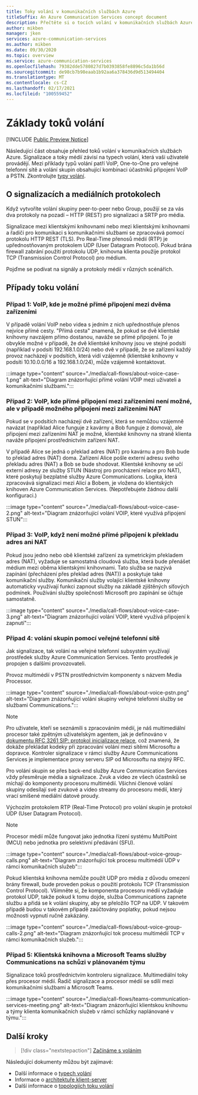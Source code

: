 ```yaml
---
title: Toky volání v komunikačních službách Azure
titleSuffix: An Azure Communication Services concept document
description: Přečtěte si o tocích volání v komunikačních službách Azure.
author: mikben
manager: jken
services: azure-communication-services
ms.author: mikben
ms.date: 09/30/2020
ms.topic: overview
ms.service: azure-communication-services
ms.openlocfilehash: 79382dde5780827d7b0393858fe8896c5da1b56d
ms.sourcegitcommit: de98cb7b98eaab1b92aa6a378436d9d513494404
ms.translationtype: MT
ms.contentlocale: cs-CZ
ms.lasthandoff: 02/17/2021
ms.locfileid: "100559452"
---
```

# <a name="call-flow-basics"></a>Základy toků volání

[!INCLUDE [Public Preview Notice](../includes/public-preview-include.md)]

Následující část obsahuje přehled toků volání v komunikačních službách Azure. Signalizace a toky médií závisí na typech volání, která vaši uživatelé provádějí. Mezi příklady typů volání patří VoIP, One-to-One pro veřejné telefonní sítě a volání skupin obsahující kombinaci účastníků připojení VoIP a PSTN. Zkontrolujte [typy volání](./voice-video-calling/about-call-types.md).

## <a name="about-signaling-and-media-protocols"></a>O signalizacích a mediálních protokolech

Když vytvoříte volání skupiny peer-to-peer nebo Group, použijí se za vás dva protokoly na pozadí – HTTP (REST) pro signalizaci a SRTP pro média. 

Signalizace mezi klientskými knihovnami nebo mezi klientskými knihovnami a řadiči pro komunikaci s komunikačními službami se zpracovává pomocí protokolu HTTP REST (TLS). Pro Real-Time přenosů médií (RTP) je upřednostňovaným protokolem UDP (User Datagram Protocol). Pokud brána firewall zabrání použití protokolu UDP, knihovna klienta použije protokol TCP (Transmission Control Protocol) pro médium. 

Pojďme se podívat na signály a protokoly médií v různých scénářích. 

## <a name="call-flow-cases"></a>Případy toku volání

### <a name="case-1-voip-where-a-direct-connection-between-two-devices-is-possible"></a>Případ 1: VoIP, kde je možné přímé připojení mezi dvěma zařízeními

V případě volání VoIP nebo videa s jedním z nich upřednostňuje přenos nejvíce přímé cesty. "Přímá cesta" znamená, že pokud se dvě klientské knihovny navzájem přímo dostanou, naváže se přímé připojení. To je obvykle možné v případě, že dvě klientské knihovny jsou ve stejné podsíti (například v podsíti 192.168.1.0/24) nebo dvě v případě, že se zařízení každý provoz nacházejí v podsítích, která vidí vzájemně (klientské knihovny v podsíti 10.10.0.0/16 a 192.168.1.0/24), může vzájemně kontaktovat.

:::image type="content" source="./media/call-flows/about-voice-case-1.png" alt-text="Diagram znázorňující přímé volání VOIP mezi uživateli a komunikačními službami.":::

### <a name="case-2-voip-where-a-direct-connection-between-devices-is-not-possible-but-where-connection-between-nat-devices-is-possible"></a>Případ 2: VoIP, kde přímé připojení mezi zařízeními není možné, ale v případě možného připojení mezi zařízeními NAT

Pokud se v podsítích nacházejí dvě zařízení, která se nemůžou vzájemně navázat (například Alice funguje z kavárny a Bob funguje z domova), ale připojení mezi zařízeními NAT je možné, klientské knihovny na straně klienta naváže připojení prostřednictvím zařízení NAT. 

V případě Alice se jedná o překlad adres (NAT) pro kavárnu a pro Bob bude to překlad adres (NAT) doma. Zařízení Alice pošle externí adresu svého překladu adres (NAT) a Bob se bude shodovat. Klientské knihovny se učí externí adresy ze služby STUN (Nástroj pro procházení relace pro NAT), které poskytují bezplatné služby Azure Communications. Logika, která zpracovává signalizaci mezi Alicí a Bobem, je vložena do klientských knihoven Azure Communication Services. (Nepotřebujete žádnou další konfiguraci.)

:::image type="content" source="./media/call-flows/about-voice-case-2.png" alt-text="Diagram znázorňující volání VOIP, které využívá připojení STUN":::

### <a name="case-3-voip-where-neither-a-direct-nor-nat-connection-is-possible"></a>Případ 3: VoIP, když není možné přímé připojení k překladu adres ani NAT

Pokud jsou jedno nebo obě klientské zařízení za symetrickým překladem adres (NAT), vyžaduje se samostatná cloudová služba, která bude přenášet médium mezi oběma klientskými knihovnami. Tato služba se nazývá zapínání (přecházení přes překlad adres (NAT)) a poskytuje také komunikační služby. Komunikační služby volající klientské knihovny automaticky využívají funkci zapnout služby na základě zjištěných síťových podmínek. Používání služby společnosti Microsoft pro zapínání se účtuje samostatně.

:::image type="content" source="./media/call-flows/about-voice-case-3.png" alt-text="Diagram znázorňující volání VOIP, které využívá připojení k zapnutí":::
 
### <a name="case-4-group-calls-with-pstn"></a>Případ 4: volání skupin pomocí veřejné telefonní sítě

Jak signalizace, tak volání na veřejné telefonní subsystém využívají prostředek služby Azure Communication Services. Tento prostředek je propojen s dalšími provozovateli.

Provoz multimédií v PSTN prostřednictvím komponenty s názvem Media Processor.

:::image type="content" source="./media/call-flows/about-voice-pstn.png" alt-text="Diagram znázorňující volání skupiny veřejné telefonní služby se službami Communications.":::

> [!NOTE]
> Pro uživatele, kteří se seznámili s zpracováním médií, je náš multimediální procesor také zpětným uživatelským agentem, jak je definováno v [dokumentu RFC 3261 SIP: protokol inicializace relace](https://tools.ietf.org/html/rfc3261), což znamená, že dokáže překládat kodeky při zpracování volání mezi sítěmi Microsoftu a dopravce. Kontroler signalizace v rámci služby Azure Communications Services je implementace proxy serveru SIP od Microsoftu na stejný RFC.

Pro volání skupin se přes back-end služby Azure Communication Services vždy přesměruje média a signalizace. Zvuk a video ze všech účastníků se míchají do komponenty procesoru multimédií. Všichni členové volání skupiny odesílají své zvukové a video streamy do procesoru médií, který vrací smíšené mediální datové proudy.

Výchozím protokolem RTP (Real-Time Protocol) pro volání skupin je protokol UDP (User Datagram Protocol).

> [!NOTE]
> Procesor médií může fungovat jako jednotka řízení systému MultiPoint (MCU) nebo jednotka pro selektivní předávání (SFU).

:::image type="content" source="./media/call-flows/about-voice-group-calls.png" alt-text="Diagram znázorňující tok procesu multimédií UDP v rámci komunikačních služeb":::

Pokud klientská knihovna nemůže použít UDP pro média z důvodu omezení brány firewall, bude proveden pokus o použití protokolu TCP (Transmission Control Protocol). Všimněte si, že komponenta procesoru médií vyžaduje protokol UDP, takže pokud k tomu dojde, služba Communications zapnete službu a přidá se k volání skupiny, aby se přeložilo TCP na UDP. V takovém případě budou v takovém případě zaúčtovány poplatky, pokud nejsou možnosti vypnutí ručně zakázány.

:::image type="content" source="./media/call-flows/about-voice-group-calls-2.png" alt-text="Diagram znázorňující tok procesu multimédií TCP v rámci komunikačních služeb.":::

### <a name="case-5-communication-services-client-library-and-microsoft-teams-in-a-scheduled-teams-meeting"></a>Případ 5: Klientská knihovna a Microsoft Teams služby Communications na schůzi v plánovaném týmu

Signalizace toků prostřednictvím kontroleru signalizace. Multimediální toky přes procesor médií. Řadič signalizace a procesor médií se sdílí mezi komunikačními službami a Microsoft Teams. 

:::image type="content" source="./media/call-flows/teams-communication-services-meeting.png" alt-text="Diagram znázorňující klientskou knihovnu a týmy klienta komunikačních služeb v rámci schůzky naplánované v týmu.":::



## <a name="next-steps"></a>Další kroky

> [!div class="nextstepaction"]
> [Začínáme s voláním](../quickstarts/voice-video-calling/getting-started-with-calling.md)

Následující dokumenty můžou být zajímavé:

- Další informace o [typech volání](../concepts/voice-video-calling/about-call-types.md)
- Informace o [architektuře klient-server](./client-and-server-architecture.md)
- Další informace o [topologiích toku volání](./detailed-call-flows.md)

